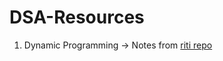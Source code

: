 # DSA-Resources
1. Dynamic Programming -> Notes from [riti repo](https://github.com/riti2409/Dynamic-Programming-Notes)
